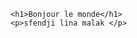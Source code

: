 <!DOCTYPE html>
<html>
<head>
    <title>Welcome to my website</title>
    <meta charset="utf-8">
    
</head>
<body>	
    
    <h1>Bonjour le monde</h1>
    <p>sfendji lina malak </p>
</body>
</html>
